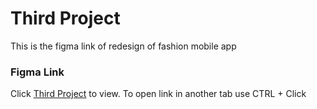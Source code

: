 # Third Project
This is the figma link of redesign of fashion mobile app

### Figma Link
Click [Third Project](https://www.figma.com/file/87znu7Nq1E5LZz91RMacZR/redesign?node-id=1%3A121) to view. To open link in another tab use CTRL + Click
